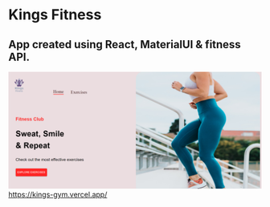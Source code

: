 # Kings Fitness
## App created using React, MaterialUI & fitness API.

![Screenshot](gym.png)
https://kings-gym.vercel.app/
